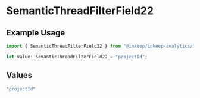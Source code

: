 # SemanticThreadFilterField22

## Example Usage

```typescript
import { SemanticThreadFilterField22 } from "@inkeep/inkeep-analytics/models/components";

let value: SemanticThreadFilterField22 = "projectId";
```

## Values

```typescript
"projectId"
```
